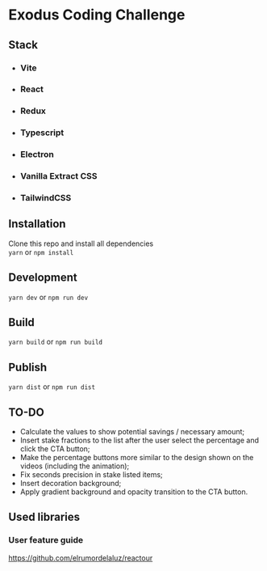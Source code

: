 # Exodus Coding Challenge 

## Stack
- ### Vite
- ### React 
- ### Redux 
- ### Typescript
- ### Electron 
- ### Vanilla Extract CSS
- ### TailwindCSS 

## Installation

Clone this repo and install all dependencies  
`yarn` or `npm install`

## Development

`yarn dev` or `npm run dev`

## Build

`yarn build` or `npm run build`

## Publish

`yarn dist` or `npm run dist`

## TO-DO

- Calculate the values to show potential savings / necessary amount;
- Insert stake fractions to the list after the user select the percentage and click the CTA button;
- Make the percentage buttons more similar to the design shown on the videos (including the animation);
- Fix seconds precision in stake listed items;
- Insert decoration background;
- Apply gradient background and opacity transition to the CTA button.

## Used libraries

### User feature guide
https://github.com/elrumordelaluz/reactour